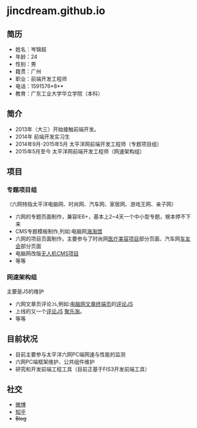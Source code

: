# jincdream.github.io
## 简历

- 姓名：岑锦超
- 年龄：24
- 性别：男
- 籍贯：广州
- 职业：前端开发工程师
- 电话：1591576\*8\*\*
- 教育：广东工业大学华立学院（本科）

## 简介

* 2013年（大三）开始接触前端开发。
* 2014年 前端开发实习生
* 2014年9月-2015年5月 太平洋网前端开发工程师（专题项目组）
* 2015年5月至今 太平洋网前端开发工程师（网速架构组）

## 项目

### 专题项目组

（六网特指太平洋电脑网、时尚网、汽车网、家居网、游戏王网、亲子网）

- 六网的专题页面制作，兼容IE6+，基本上2~4天一个中小型专题，根本停不下来
- CMS专题模板制作,列如:电脑网[海淘馆](http://best.pconline.com.cn/haitao/jp)
- 六网的项目页面制作，主要参与了时尚网[医疗美容项目](http://plastic.pclady.com.cn/)部分页面、汽车网[车友会](http://club.pcauto.com.cn/)部分页面
- 电脑网改版[无人机CMS项目](http://drone.pconline.com.cn/)
- 等等

### 网速架构组

主要是JS的维护

- 六网文章页评论``JS``,例如:[电脑网文章终端页](http://mobile.pconline.com.cn/669/6693098.html)的[评论JS](http://js.3conline.com/pconline/common/js/cmt.js)
- 上线的又一个[评论JS](http://js.3conline.com/js/common/modules/cmt.js) [聚乐淘](http://buy.pconline.com.cn/discount/549/)。
- 等等

## 目前状况
- 目前主要参与太平洋六网PC端网速与性能的监测
- 六网PC端框架维护、公共组件维护
- 研究和开发前端工程工具（目前正基于FIS3开发前端工具）

## 社交
- [微博](http://weibo.com/275727449)
- [知乎](http://www.zhihu.com/people/cen-jin-chao)
- ~~Blog~~
